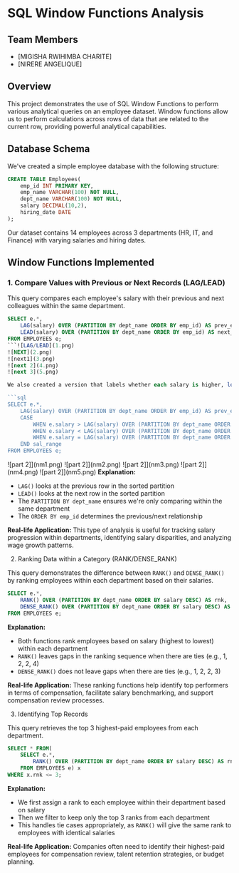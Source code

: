 # SQL Window Functions Analysis

## Team Members
- [MIGISHA RWIHIMBA CHARITE]
- [NIRERE ANGELIQUE]

## Overview
This project demonstrates the use of SQL Window Functions to perform various analytical queries on an employee dataset. Window functions allow us to perform calculations across rows of data that are related to the current row, providing powerful analytical capabilities.

## Database Schema
We've created a simple employee database with the following structure:

```sql
CREATE TABLE Employees(
    emp_id INT PRIMARY KEY,
    emp_name VARCHAR(100) NOT NULL,
    dept_name VARCHAR(100) NOT NULL,
    salary DECIMAL(10,2),
    hiring_date DATE
);
```

Our dataset contains 14 employees across 3 departments (HR, IT, and Finance) with varying salaries and hiring dates.
## Window Functions Implemented

### 1. Compare Values with Previous or Next Records (LAG/LEAD)

This query compares each employee's salary with their previous and next colleagues within the same department.

```sql
SELECT e.*,
    LAG(salary) OVER (PARTITION BY dept_name ORDER BY emp_id) AS prev_emp_salary,
    LEAD(salary) OVER (PARTITION BY dept_name ORDER BY emp_id) AS next_emp_salary
FROM EMPLOYEES e;
```![LAG/LEAD](1.png)
![NEXT](2.png)
![next1](3.png)
![next 2](4.png)
![next 3](5.png)

We also created a version that labels whether each salary is higher, lower, or the same as the previous employee's salary:

```sql
SELECT e.*,
    LAG(salary) OVER (PARTITION BY dept_name ORDER BY emp_id) AS prev_emp_salary,
    CASE 
        WHEN e.salary > LAG(salary) OVER (PARTITION BY dept_name ORDER BY emp_id) THEN 'Higher than the previous employee'
        WHEN e.salary < LAG(salary) OVER (PARTITION BY dept_name ORDER BY emp_id) THEN 'Lower than the previous employee'
        WHEN e.salary = LAG(salary) OVER (PARTITION BY dept_name ORDER BY emp_id) THEN 'Same as previous employee'
    END sal_range
FROM EMPLOYEES e;
```
![part 2]](nm1.png) ![part 2]](nm2.png) ![part 2]](nm3.png) ![part 2]](nm4.png) ![part 2]](nm5.png)
**Explanation:** 
- `LAG()` looks at the previous row in the sorted partition
- `LEAD()` looks at the next row in the sorted partition
- The `PARTITION BY dept_name` ensures we're only comparing within the same department
- The `ORDER BY emp_id` determines the previous/next relationship

**Real-life Application:** This type of analysis is useful for tracking salary progression within departments, identifying salary disparities, and analyzing wage growth patterns.

 2. Ranking Data within a Category (RANK/DENSE_RANK)

This query demonstrates the difference between `RANK()` and `DENSE_RANK()` by ranking employees within each department based on their salaries.

```sql
SELECT e.*,
    RANK() OVER (PARTITION BY dept_name ORDER BY salary DESC) AS rnk,
    DENSE_RANK() OVER (PARTITION BY dept_name ORDER BY salary DESC) AS DENSE_rnk
FROM EMPLOYEES e;
```

**Explanation:**
- Both functions rank employees based on salary (highest to lowest) within each department
- `RANK()` leaves gaps in the ranking sequence when there are ties (e.g., 1, 2, 2, 4)
- `DENSE_RANK()` does not leave gaps when there are ties (e.g., 1, 2, 2, 3)

**Real-life Application:** These ranking functions help identify top performers in terms of compensation, facilitate salary benchmarking, and support compensation review processes.

 3. Identifying Top Records

This query retrieves the top 3 highest-paid employees from each department.

```sql
SELECT * FROM(
    SELECT e.*,
        RANK() OVER (PARTITION BY dept_name ORDER BY salary DESC) AS rnk
    FROM EMPLOYEES e) x
WHERE x.rnk <= 3;
```

**Explanation:**
- We first assign a rank to each employee within their department based on salary
- Then we filter to keep only the top 3 ranks from each department
- This handles tie cases appropriately, as `RANK()` will give the same rank to employees with identical salaries

**Real-life Application:** Companies often need to identify their highest-paid employees for compensation review, talent retention strategies, or budget planning.